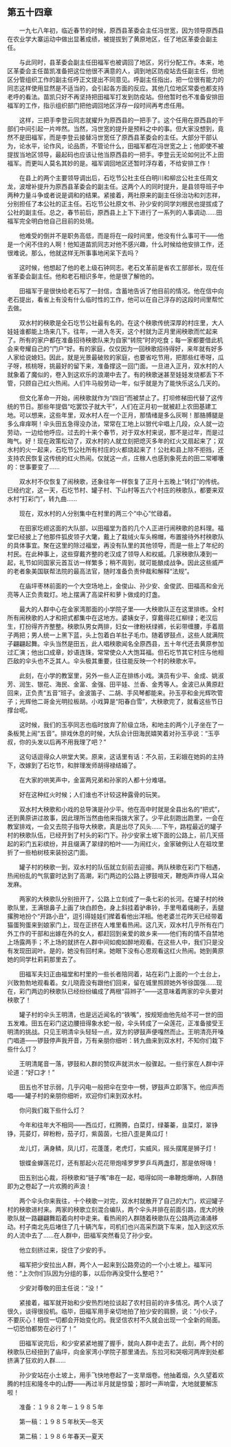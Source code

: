 ## 第五十四章

&emsp;&emsp;一九七八年初，临近春节的时候，原西县革委会主任冯世宽，因为领导原西县在农业学大寨运动中做出显著成绩，被提拔到了黄原地区，任了地区革委会副主任。

&emsp;&emsp;与此同时，县革委会副主任田福军也被调回了地区，另行分配工作。本来，地区革委会主任苗凯准备把这位他很不满意的人，调到地区防疫站去任副主任，但地区分管组织工作的副主任呼正文提出不同意见。呼副主任指出，把一位很有能力的同志这样使用显然是不适当的，会引起各方面的反应。其他几位地区常委也都支持老呼的看法。苗凯只好不再坚持把田福军打发到防疫站。但他暂时也不准备安排田福军的工作，指示组织部门把他调回地区浮存一段时间再考虑任用。

&emsp;&emsp;这样，三把手李登云同志就擢升为原西县的一把手了。这个任用在原西县的干部们中间引起一片哗然。当然，冯世宽的提升是预料之中的事。但大家没想到，竟然不是田福军，而是李登云接替冯世宽任了原西县革委会的主任。大部分干部认为，论水平，论作风，论品质，不管论什么，田福军都在冯世宽之上；他即使不被提拔当地区领导，最起码也应该让他当原西县的一把手。李登云无论如何比不上田福军。而更叫人莫名其妙的是。福军调回地区还暂时浮存着，不给安排工作！

&emsp;&emsp;在县上的两个主要领导调出后，石圪节公社主任白明川和柳岔公社主任周文龙，波增补提升为原西县革委会的副主任。这两个人的同时提升，是县领导班子中两种力量斗争或者说是调和的结果。紧接着，两社原来的副主任徐治功和刘志祥，分别担任了本公社的正主任。石圪节公社原文书、孙少安的同学刘根民也提拔成了公社的副主任。总之，春节前后，原西县上上下下进行了一系列的人事调动……田福军完全明白他自己目前的处境。

&emsp;&emsp;他难受的倒并不是职务高低，而是将在一段时间里，他没有什么事可干——他是一个闲不住的人啊！他知道苗凯同志对他不感兴趣，什么时候给他安排工作，还很难说。那么，他就这样无所事事地闲呆下去吗？

&emsp;&emsp;这时候，他想起了他的老上级石钟同志。老石文革前是省农工部部长，现在任省革委会副主任。他和老石相识多年，他是很了解他的。

&emsp;&emsp;田福军于是很快给老石写了一封信，含蓄地告诉了他目前的情况。他在信中向老石提出，看省上有没有什么临时性的工作，他可以在自己浮存的这段时间里帮忙去做。

&emsp;&emsp;双水村的秧歌是全石圪节公社最有名的。在这个秧歌传统深厚的村庄里，大人娃娃谁都能上场来几下。往年，一进入冬天，这个村就为正月里闹秧歌而忙起来了。所有的家户都在准备招待秧歌队来为自家“转院”时的吃食；每一家都要借此机会来夸耀自己的“门户”好。有的家庭，仅仅因为一回秧歌招待得好，来年就有好多人家给说媳妇。因此，就是光景最破败的家庭，也要省吃节用，把那些红枣呀，瓜子呀，核桃呀，挑最好的留下来，准备撑这一回门面。一旦进入正月，双水村的人就象着了魔似的，卷入到这欢乐的浪潮中去了。有的秧歌迷甚至娃娃发烧都丢下不管，只顾自己红火热闹。人们牛马般劳动一年，似乎就是为了能快乐这么几天的。

&emsp;&emsp;但文化革命一开始，闹秧歌就作为“四旧”而被禁止了。打坝修梯田代替了这传统的节日。那些年提倡“吃罢饺子就大干”，人们在正月初一就被赶上农田基建工地。可以想来，这些年里，双水村人在一个正月，那情绪是多么灰啊！那胳膊腿是多么痒痒啊！伞头田五急得没办法，常常在工地上以锨代伞唱上几段，众人就一边劳动，一边给他呼应。过去的十来个春节，对于双水村来说，那不是过年，而是过晦气。好！现在政策松动了，双水村的人就立刻把熄灭多年的红火又扇起来了；双水村的火一起来，石圪节公社所有村庄的火都烧起来了！公社和县上除不拒挡，还支持农民恢复这传统的红火热闹。仅就这一点，庄稼人也感到象死去的田二常嘟囔的：世事要变了……

&emsp;&emsp;双水村不仅恢复了闹秧歌，还象往年一样恢复了正月十五晚上“转灯”的传统。已经约定，这一天，石圪节村、罐子村、下山村等五六个村庄的秧歌队，都要来双水村“打彩门”，转九曲……

&emsp;&emsp;现在，双水村的人分别集中在村里的两三个“中心”忙碌着。

&emsp;&emsp;在田家圪崂这面的大队部，以田福堂为首的几个人正进行闹秧歌的总料理。福堂已经披上了他那件狐皮领子大氅，戴上了栽绒火车头棉帽，布置接待外村秧歌队的具体事宜。聚在这里的除过福堂，再没有队里的其他领导，而是一些上了年纪的村民。在此种事上，这些穿戴齐整的老汉成了领导人和权威。几家秧歌队凑到一起，礼节如同国家元首互访一样繁多；稍不周到，就可能酿成战争。因此这些威严的老者象美国联帮法院的最高法官，随时准备负责仲裁和解释“法规”。

&emsp;&emsp;在庙坪枣林前面的一个大空场地上，金俊山、孙少安、金俊武、田福高和金光亮等人正负责栽灯。地上摆满了高梁杆和萝卜做成的灯盏。

&emsp;&emsp;最大的人群中心在金家湾那面的小学院子里——大秧歌队正在这里排练。全村所有闹秧歌的人才和把式都集中在这地方。婆姨女子，穿戴得花红柳绿；老汉后生，打扮得齐齐整整。秧歌队男女两排，妇女一律粉袄绿裤，长彩带缠腰，手着扇子两把；男人统一上黑下蓝，头上包着白羊肚子毛巾。随着锣鼓点，这些人就满院子翩翩起舞。伞头当然是田五，此人唱秧歌闻名全原西县，五十年代还去黄原参加过汇演；他出口成章，妙语连珠，常常使众人大饱耳福。但石圪节其它村庄与他相匹敌的伞头也不乏其人。伞头极其重要，往往能反映一个村的秧歌水平。

&emsp;&emsp;此刻，在小学的教室里，另外一些人正在排练小戏。演员有少平、金成、姚淑芳、润生、银花、海民、金富、金强、田平娃、兰香、金秀等人。金波已从黄原赶回来，正负责“五音”班子。金波笛子、二胡、手风琴都能来。孙玉亭和金光辉吹管子；光辉他二哥金光明拉板胡。小戏算是“阳春白雪”，大秧歌完了，就看这些节日撑台呢。

&emsp;&emsp;这时候，我们的玉亭同志也临时放弃了阶级立场，和地主的两个儿子坐在了一条板凳上闹“五音”。排戏休息的时候，大队会计田海民嬉笑着对孙玉亭说：“玉亭叔，你的头发以后再不用我理了吧？”

&emsp;&emsp;这句话逗得众人哄堂大笑。原来，这话里有话：不久前，王彩娥在她妈的主持下，改嫁到了石圪节，和胖理发师胡得禄结婚了。

&emsp;&emsp;在大家的哄笑声中，金富两兄弟和孙家的人都十分难堪。

&emsp;&emsp;好在这种红火时候；人们谁也不计较这种露骨的玩笑。

&emsp;&emsp;双水村大秧歌和小戏的总导演是孙少平。他在高中时就是全县出名的“把式”，还到黄原讲过故事，因此理所当然由他来指拨大家了。少平此刻跑出跑里，一会在教室排戏，一会又去院子指导大秧歌，真是出尽了风头……下午，路程最近的罐子村的秧歌队伍，已经开到了村头的彩门下。孙少安家土坡下面的公路上，前几天搭起的彩门五彩缤纷，并且缀满了翠绿的柏叶——为闹红火，金家破例让人在祖坟里折了一些柏树枝来装扮这门面。

&emsp;&emsp;罐子村的秧歌一到，双水村的队伍就立刻前去迎接。两队秧歌在彩门下相遇，热闹纷乱的气氛霎时达到了高潮，彩门两边的公路上锣鼓喧天，鞭炮声炸得人耳朵发麻。

&emsp;&emsp;两家的大秧歌队分别扭开了，公路上立刻成了一条七彩的长河。在罐子村的秧歌队里，王满银鼻子上画了块白颜色，身上斜挂着驴串铃，手里甩着绳刷子，丢腿撂胯地扮个“开路小丑”，逗引得娃娃们撵着看他出洋相。他老婆兰花昨天已经带着猫蛋狗蛋来到娘家门上，现在正挤在人堆里看热闹。这几天，双水村几乎所有在门外工作的干部和出嫁在外的女人，都赶回到亲爱的故乡来——他们有的情不自禁地上场露两手；不上场的就挤在人群中间如痴如醉地观看。在这些人中，我们只是没有发现田润叶。是的，她没有回村来。她眼下没有心思观看这红火热闹。她到黄原她的同学杜莉莉那里去了。

&emsp;&emsp;田福军夫妇正由福堂和村里的一些长者陪同着，站在彩门上面的一个土台上，兴致勃勃地观看着。女儿晓霞没有跟他们回来，留在城里照顾她外爷徐国强……现在，彩门两边的秧歌队已经纷纷编成了两根“蒜辫子”——这意味着两家的伞头要对秧歌了！

&emsp;&emsp;罐子村的伞头王明清，也是远近闻名的“铁嘴”，按规矩由他先给不可一世的田五发难。田五在彩门这边腰扭得象水蛇一般，伞头转成了一朵莲花，正准备接受王明清的挑战。只见王明清伞头轻轻一点，双方的锣鼓声便嘎然而止。王明清亮开嗓门唱道——锣鼓停声我开音，万有亲朋你细听：转九曲来到双水村，不知你们栽下些什么灯？

&emsp;&emsp;王明清尾音一落，锣鼓和人群的赞叹声就洪水一般骤起。一些行家在人群中评论道：“好口才！”

&emsp;&emsp;田五也不甘示弱，几乎闪电一般把伞在空中一劈，锣鼓声立即落下。他应声而唱——罐子村的亲朋你细听，欢迎你们来到双水村。

&emsp;&emsp;你问我们栽下些什么灯？

&emsp;&emsp;今年和往年大不相同——西瓜灯，红腾腾，白菜灯，绿蓁蓁，韭菜灯，翠铮铮，芫荽灯，碎粉粉，茄子灯，紫茵茵，七扭八歪是黄瓜灯！

&emsp;&emsp;龙儿灯，满身鳞，凤儿灯，花蓬蓬，老虎灯，实威风，摇头摆尾是狮子灯！

&emsp;&emsp;银蝶金蝉莲花灯，还有那起火花花带炮嗦罗罗罗乒乓两盏灯，那是依呀嗨！

&emsp;&emsp;田五别出心裁，将秧歌和“链子嘴”串在一起，唱得如同一串鞭炮爆响，人群随即为之卷起了一片欢腾的声浪！

&emsp;&emsp;两个伞头你来我往，十个秧歌一对完，双水村就散开了自己的大门，欢迎罐子村的秧歌进村来。两家的秧歌立刻混合编队，两个伞头并排在前面引路，庞大的秧歌队就一路翩翩舞蹈着向村中走来。看热闹的人群随着秧歌队在公路两边涌涌移动。村子南北先后堵住了几十辆汽车，司机们也兴高采烈跳下车来，加入到这欢乐的人流中去了……在人群中，田福军突然看见了孙少安。

&emsp;&emsp;他立刻挤过来，捉住了少安的手。

&emsp;&emsp;福军把少安拉出人群，两个人一起来到公路旁边的一个小土坡上。福军问他：“上次你们队因为分组的事，以后你再没受什么整吧？”

&emsp;&emsp;少安对尊敬的田主任说：“没！”

&emsp;&emsp;紧接着，福军就开始和少安热烈地拉谈起了农村目前的许多情况。两个人谈了很久，谈得很投机。临毕，田福军用手亲切地拍了拍少安的肩膀，说：“小伙子，不要灰心！相信一切都会开始变化的。我坚信农村不久就会出现一个全新的局面。一切恐怕都势在必行了！”

&emsp;&emsp;田福军说完后，和少安紧紧地握了握手，就向人群中走去了。此刻，两个村的秧歌队已经扭到了庙坪，向金家湾小学院子那里涌去。东拉河和哭咽河两岸到处都挤满了狂欢的人群……

&emsp;&emsp;孙少安站在小土坡上，用手飞快地卷起了一支旱烟卷。他抽着烟，久久望着欢腾的村庄和隆冬中的山野——再过半月就是惊蛰；那时一声响雷，大地就要解冻啦！

&emsp;&emsp;准备：１９８２年－１９８５年

&emsp;&emsp;第一稿：１９８５年秋天—冬天

&emsp;&emsp;第二稿：１９８６年春天—夏天
